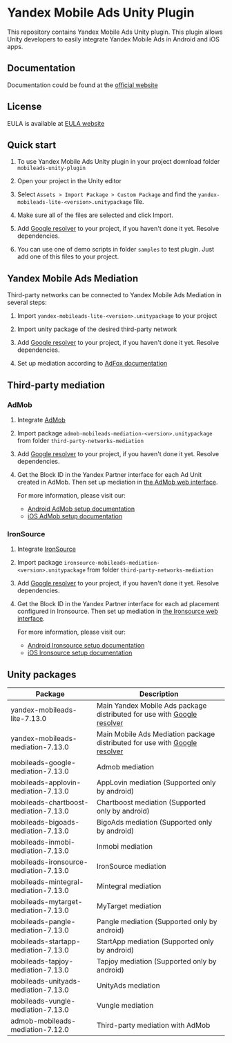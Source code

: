 # Yandex Mobile Ads Unity Plugin

This repository contains Yandex Mobile Ads Unity plugin. This plugin allows Unity developers to easily integrate Yandex
Mobile Ads in Android and iOS apps.

## Documentation

Documentation could be found at the [official website][DOCUMENTATION]

## License

EULA is available at [EULA website][LICENSE]

## Quick start

1. To use Yandex Mobile Ads Unity plugin in your project download folder `mobileads-unity-plugin`

2. Open your project in the Unity editor

3. Select `Assets > Import Package > Custom Package` and find the `yandex-mobileads-lite-<version>.unitypackage` file.

4. Make sure all of the files are selected and click Import.

5. Add [Google resolver] to your project, if you haven't done it yet. Resolve dependencies.

6. You can use one of demo scripts in folder `samples` to test plugin. Just add one of this files to your project.

## Yandex Mobile Ads Mediation

Third-party networks can be connected to Yandex Mobile Ads Mediation in several steps:

1. Import `yandex-mobileads-lite-<version>.unitypackage` to your project

2. Import unity package of the desired third-party network

3. Add [Google resolver] to your project, if you haven't done it yet. Resolve dependencies.

4. Set up mediation according
   to [AdFox documentation](https://yandex.com/dev/mobile-ads/doc/plugins/unity/mob-mediation/list-network-docpage/)

## Third-party mediation

### AdMob

1. Integrate [AdMob](https://developers.google.com/admob/unity/start)

2. Import package `admob-mobileads-mediation-<version>.unitypackage` from folder `third-party-networks-mediation`

3. Add [Google resolver] to your project, if you haven't done it yet. Resolve dependencies.

4. Get the Block ID in the Yandex Partner interface for each Ad Unit created in AdMob. Then set up mediation
   in [the AdMob web interface](https://apps.admob.com).

   For more information, please visit our:
    * [Android AdMob setup documentation](https://yandex.ru/support2/mobile-ads/en/dev/android/admob-third)
    * [iOS AdMob setup documentation](https://yandex.ru/support2/mobile-ads/en/dev/ios/admob-third)

### IronSource

1. Integrate [IronSource](https://developers.is.com/ironsource-mobile/unity/unity-plugin/)

2. Import package `ironsource-mobileads-mediation-<version>.unitypackage` from folder `third-party-networks-mediation`

3. Add [Google resolver] to your project, if you haven't done it yet. Resolve dependencies.

4. Get the Block ID in the Yandex Partner interface for each ad placement configured in Ironsource. Then set up
   mediation in [the Ironsource web interface](https://platform.ironsrc.com/partners/dashboard).

   For more information, please visit our:
    * [Android Ironsource setup documentation](https://yandex.com/support2/mobile-ads/en/dev/android/ironsource-third)
    * [iOS Ironsource setup documentation](https://yandex.com/support2/mobile-ads/en/dev/ios/ironsource-third)

## Unity packages

| Package                              | Description                                                                  |
|--------------------------------------|------------------------------------------------------------------------------|
| yandex-mobileads-lite-7.13.0         | Main Yandex Mobile Ads package distributed for use with [Google resolver]    |
| yandex-mobileads-mediation-7.13.0    | Main Mobile Ads Mediation package distributed for use with [Google resolver] |
| mobileads-google-mediation-7.13.0    | Admob mediation                                                              |
| mobileads-applovin-mediation-7.13.0  | AppLovin mediation (Supported only by android)                               |
| mobileads-chartboost-mediation-7.13.0| Chartboost mediation (Supported only by android)                             |
| mobileads-bigoads-mediation-7.13.0   | BigoAds mediation (Supported only by android)                                |
| mobileads-inmobi-mediation-7.13.0    | Inmobi mediation                                                             |
| mobileads-ironsource-mediation-7.13.0| IronSource mediation                                                         |
| mobileads-mintegral-mediation-7.13.0 | Mintegral mediation                                                          |
| mobileads-mytarget-mediation-7.13.0  | MyTarget mediation                                                           |
| mobileads-pangle-mediation-7.13.0    | Pangle mediation (Supported only by android)                                 |
| mobileads-startapp-mediation-7.13.0  | StartApp mediation (Supported only by android)                               |
| mobileads-tapjoy-mediation-7.13.0    | Tapjoy mediation (Supported only by android)                                 |
| mobileads-unityads-mediation-7.13.0  | UnityAds mediation                                                           |
| mobileads-vungle-mediation-7.13.0    | Vungle mediation                                                             |
| admob-mobileads-mediation-7.12.0     | Third-party mediation with AdMob                                       |

[Google resolver]: https://github.com/googlesamples/unity-jar-resolver

[DOCUMENTATION]: https://yandex.ru/support2/mobile-ads/ru/dev/unity

[LICENSE]: https://legal.yandex.com/partner_ch/

